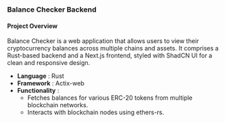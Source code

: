 ### Balance Checker Backend

#### Project Overview 
Balance Checker is a web application that allows users to view their cryptocurrency balances across multiple chains and assets. It comprises a Rust-based backend and a Next.js frontend, styled with ShadCN UI for a clean and responsive design.

- **Language** : Rust
- **Framework** : Actix-web
- **Functionality** :
    - Fetches balances for various ERC-20 tokens from multiple blockchain networks.
    - Interacts with blockchain nodes using ethers-rs.
